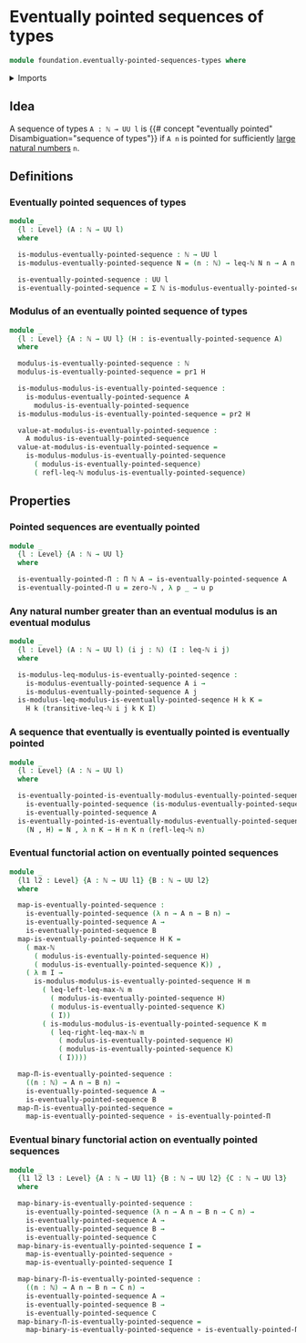 # Eventually pointed sequences of types

```agda
module foundation.eventually-pointed-sequences-types where
```

<details><summary>Imports</summary>

```agda
open import elementary-number-theory.inequality-natural-numbers
open import elementary-number-theory.maximum-natural-numbers
open import elementary-number-theory.natural-numbers

open import foundation.dependent-pair-types
open import foundation.dependent-sequences
open import foundation.function-types
open import foundation.pi-decompositions
open import foundation.universe-levels
```

</details>

## Idea

A sequence of types `A : ℕ → UU l` is
{{# concept "eventually pointed" Disambiguation="sequence of types"}} if `A n`
is pointed for sufficiently
[large](elementary-number-theory.inequality-natural-numbers.md)
[natural numbers](elementary-number-theory.natural-numbers.md) `n`.

## Definitions

### Eventually pointed sequences of types

```agda
module _
  {l : Level} (A : ℕ → UU l)
  where

  is-modulus-eventually-pointed-sequence : ℕ → UU l
  is-modulus-eventually-pointed-sequence N = (n : ℕ) → leq-ℕ N n → A n

  is-eventually-pointed-sequence : UU l
  is-eventually-pointed-sequence = Σ ℕ is-modulus-eventually-pointed-sequence
```

### Modulus of an eventually pointed sequence of types

```agda
module _
  {l : Level} {A : ℕ → UU l} (H : is-eventually-pointed-sequence A)
  where

  modulus-is-eventually-pointed-sequence : ℕ
  modulus-is-eventually-pointed-sequence = pr1 H

  is-modulus-modulus-is-eventually-pointed-sequence :
    is-modulus-eventually-pointed-sequence A
      modulus-is-eventually-pointed-sequence
  is-modulus-modulus-is-eventually-pointed-sequence = pr2 H

  value-at-modulus-is-eventually-pointed-sequence :
    A modulus-is-eventually-pointed-sequence
  value-at-modulus-is-eventually-pointed-sequence =
    is-modulus-modulus-is-eventually-pointed-sequence
      ( modulus-is-eventually-pointed-sequence)
      ( refl-leq-ℕ modulus-is-eventually-pointed-sequence)
```

## Properties

### Pointed sequences are eventually pointed

```agda
module _
  {l : Level} {A : ℕ → UU l}
  where

  is-eventually-pointed-Π : Π ℕ A → is-eventually-pointed-sequence A
  is-eventually-pointed-Π u = zero-ℕ , λ p _ → u p
```

### Any natural number greater than an eventual modulus is an eventual modulus

```agda
module _
  {l : Level} (A : ℕ → UU l) (i j : ℕ) (I : leq-ℕ i j)
  where

  is-modulus-leq-modulus-is-eventually-pointed-seqence :
    is-modulus-eventually-pointed-sequence A i →
    is-modulus-eventually-pointed-sequence A j
  is-modulus-leq-modulus-is-eventually-pointed-seqence H k K =
    H k (transitive-leq-ℕ i j k K I)
```

### A sequence that eventually is eventually pointed is eventually pointed

```agda
module _
  {l : Level} (A : ℕ → UU l)
  where

  is-eventually-pointed-is-eventually-modulus-eventually-pointed-sequence :
    is-eventually-pointed-sequence (is-modulus-eventually-pointed-sequence A) →
    is-eventually-pointed-sequence A
  is-eventually-pointed-is-eventually-modulus-eventually-pointed-sequence
    (N , H) = N , λ n K → H n K n (refl-leq-ℕ n)
```

### Eventual functorial action on eventually pointed sequences

```agda
module _
  {l1 l2 : Level} {A : ℕ → UU l1} {B : ℕ → UU l2}
  where

  map-is-eventually-pointed-sequence :
    is-eventually-pointed-sequence (λ n → A n → B n) →
    is-eventually-pointed-sequence A →
    is-eventually-pointed-sequence B
  map-is-eventually-pointed-sequence H K =
    ( max-ℕ
      ( modulus-is-eventually-pointed-sequence H)
      ( modulus-is-eventually-pointed-sequence K)) ,
    ( λ m I →
      is-modulus-modulus-is-eventually-pointed-sequence H m
        ( leq-left-leq-max-ℕ m
          ( modulus-is-eventually-pointed-sequence H)
          ( modulus-is-eventually-pointed-sequence K)
          ( I))
        ( is-modulus-modulus-is-eventually-pointed-sequence K m
          ( leq-right-leq-max-ℕ m
            ( modulus-is-eventually-pointed-sequence H)
            ( modulus-is-eventually-pointed-sequence K)
            ( I))))

  map-Π-is-eventually-pointed-sequence :
    ((n : ℕ) → A n → B n) →
    is-eventually-pointed-sequence A →
    is-eventually-pointed-sequence B
  map-Π-is-eventually-pointed-sequence =
    map-is-eventually-pointed-sequence ∘ is-eventually-pointed-Π
```

### Eventual binary functorial action on eventually pointed sequences

```agda
module _
  {l1 l2 l3 : Level} {A : ℕ → UU l1} {B : ℕ → UU l2} {C : ℕ → UU l3}
  where

  map-binary-is-eventually-pointed-sequence :
    is-eventually-pointed-sequence (λ n → A n → B n → C n) →
    is-eventually-pointed-sequence A →
    is-eventually-pointed-sequence B →
    is-eventually-pointed-sequence C
  map-binary-is-eventually-pointed-sequence I =
    map-is-eventually-pointed-sequence ∘
    map-is-eventually-pointed-sequence I

  map-binary-Π-is-eventually-pointed-sequence :
    ((n : ℕ) → A n → B n → C n) →
    is-eventually-pointed-sequence A →
    is-eventually-pointed-sequence B →
    is-eventually-pointed-sequence C
  map-binary-Π-is-eventually-pointed-sequence =
    map-binary-is-eventually-pointed-sequence ∘ is-eventually-pointed-Π
```
